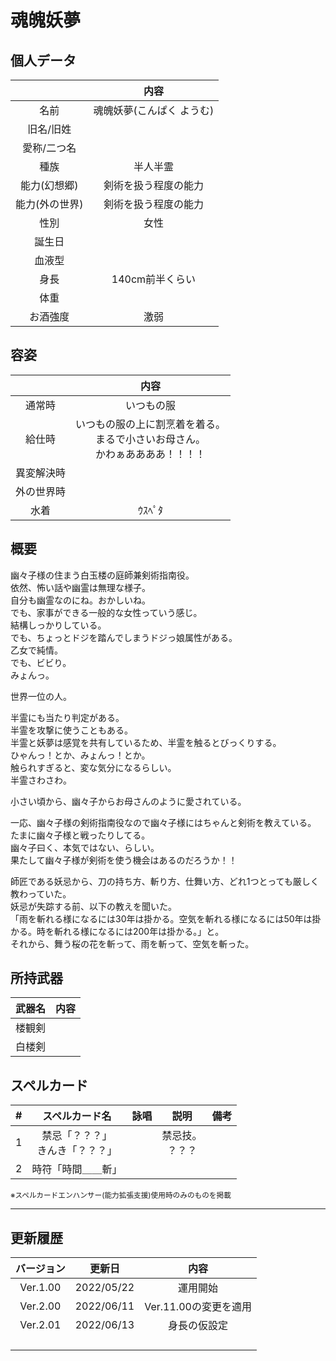 # 魂魄妖夢

## 個人データ
||内容|
|:---:|:---:|
|名前|魂魄妖夢(こんぱく ようむ)|
|旧名/旧姓||
|愛称/二つ名||
|種族|半人半霊|
|能力(幻想郷)|剣術を扱う程度の能力|
|能力(外の世界)|剣術を扱う程度の能力|
|性別|女性|
|誕生日||
|血液型||
|身長|140cm前半くらい|
|体重||
|お酒強度|激弱|

## 容姿
||内容|
|:---:|:---:|
|通常時|いつもの服|
|給仕時|いつもの服の上に割烹着を着る。<br>まるで小さいお母さん。<br>かわぁああああ！！！！|
|異変解決時||
|外の世界時||
|水着|ｳｽﾍﾟﾀ|

## 概要
幽々子様の住まう白玉楼の庭師兼剣術指南役。<br>
依然、怖い話や幽霊は無理な様子。<br>
自分も幽霊なのにね。おかしいね。<br>
でも、家事ができる一般的な女性っていう感じ。<br>
結構しっかりしている。<br>
でも、ちょっとドジを踏んでしまうドジっ娘属性がある。<br>
乙女で純情。<br>
でも、ビビり。<br>
みょんっ。<br>

世界一位の人。<br>

半霊にも当たり判定がある。<br>
半霊を攻撃に使うこともある。<br>
半霊と妖夢は感覚を共有しているため、半霊を触るとびっくりする。<br>
ひゃんっ！とか、みょんっ！とか。<br>
触られすぎると、変な気分になるらしい。<br>
半霊さわさわ。<br>

小さい頃から、幽々子からお母さんのように愛されている。<br>

一応、幽々子様の剣術指南役なので幽々子様にはちゃんと剣術を教えている。<br>
たまに幽々子様と戦ったりしてる。<br>
幽々子曰く、本気ではない、らしい。<br>
果たして幽々子様が剣術を使う機会はあるのだろうか！！<br>

師匠である妖忌から、刀の持ち方、斬り方、仕舞い方、どれ1つとっても厳しく教わっていた。<br>
妖忌が失踪する前、以下の教えを聞いた。<br>
「雨を斬れる様になるには30年は掛かる。空気を斬れる様になるには50年は掛かる。時を斬れる様になるには200年は掛かる。」と。<br>
それから、舞う桜の花を斬って、雨を斬って、空気を斬った。

## 所持武器
|武器名|内容|
|:---:|:---:|
|楼観剣||
|白楼剣||

## スペルカード
|#|スペルカード名|詠唱|説明|備考|
|:---:|:---:|:---:|:---:|:---:|
|1|禁忌「？？？」<br>きんき「？？？」||禁忌技。<br>？？？||
|2|時符「時間＿＿斬」||||

<sup>
※スペルカードエンハンサー(能力拡張支援)使用時のみのものを掲載
</sup>

***

## 更新履歴
|バージョン|更新日|内容|
|:---:|:---:|:---:|
|Ver.1.00|2022/05/22|運用開始|
|Ver.2.00|2022/06/11|Ver.11.00の変更を適用|
|Ver.2.01|2022/06/13|身長の仮設定|
||||
||||
||||
||||

